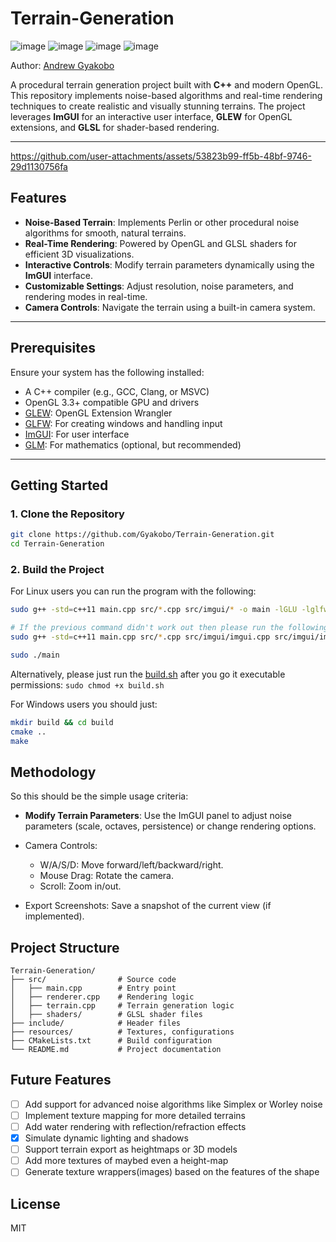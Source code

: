 # Terrain-Generation

![image](https://img.shields.io/badge/C-00599C?style=for-the-badge&logo=c&logoColor=white)
![image](https://img.shields.io/badge/C%2B%2B-00599C?style=for-the-badge&logo=c%2B%2B&logoColor=white)
![image](https://img.shields.io/badge/CMake-064F8C?style=for-the-badge&logo=cmake&logoColor=white)
![image](https://img.shields.io/badge/windows%20terminal-4D4D4D?style=for-the-badge&logo=windows%20terminal&logoColor=white)

Author: [Andrew Gyakobo](https://github.com/Gyakobo)

A procedural terrain generation project built with **C++** and modern OpenGL. This repository implements noise-based algorithms and real-time rendering techniques to create realistic and visually stunning terrains. The project leverages **ImGUI** for an interactive user interface, **GLEW** for OpenGL extensions, and **GLSL** for shader-based rendering.

---

https://github.com/user-attachments/assets/53823b99-ff5b-48bf-9746-29d1130756fa

## Features

- **Noise-Based Terrain**: Implements Perlin or other procedural noise algorithms for smooth, natural terrains.
- **Real-Time Rendering**: Powered by OpenGL and GLSL shaders for efficient 3D visualizations.
- **Interactive Controls**: Modify terrain parameters dynamically using the **ImGUI** interface.
- **Customizable Settings**: Adjust resolution, noise parameters, and rendering modes in real-time.
- **Camera Controls**: Navigate the terrain using a built-in camera system.

---

## Prerequisites

Ensure your system has the following installed:

- A C++ compiler (e.g., GCC, Clang, or MSVC)
- OpenGL 3.3+ compatible GPU and drivers
- [GLEW](http://glew.sourceforge.net/): OpenGL Extension Wrangler
- [GLFW](https://www.glfw.org/): For creating windows and handling input
- [ImGUI](https://github.com/ocornut/imgui): For user interface
- [GLM](https://github.com/g-truc/glm): For mathematics (optional, but recommended)

---

## Getting Started

### 1. Clone the Repository

```bash
git clone https://github.com/Gyakobo/Terrain-Generation.git
cd Terrain-Generation
```

### 2. Build the Project

For Linux users you can run the program with the following:

```bash 
sudo g++ -std=c++11 main.cpp src/*.cpp src/imgui/* -o main -lGLU -lglfw3 -lX11 -lXxf86vm -lXrandr -lpthread -lXi -ldl -lXinerama -lXcursor -lGL -lGLEW 

# If the previous command didn't work out then please run the following where I specifically manually added all the necessary IMGUI dependencies
sudo g++ -std=c++11 main.cpp src/*.cpp src/imgui/imgui.cpp src/imgui/imgui_impl_glfw_gl3.cpp src/imgui/imgui_demo.cpp src/imgui/imgui_draw.cpp -o main -lGLU -lglfw3 -lX11 -lXxf86vm -lXrandr -lpthread -lXi -ldl -lXinerama -lXcursor -lGL -lGLEW 

sudo ./main
```

Alternatively, please just run the [build.sh](./build.sh) after you go it executable permissions: `sudo chmod +x build.sh`

For Windows users you should just:

```bash
mkdir build && cd build
cmake ..
make
```

## Methodology

So this should be the simple usage criteria:

* **Modify Terrain Parameters**: Use the ImGUI panel to adjust noise parameters (scale, octaves, persistence) or change rendering options.

* Camera Controls:
    * W/A/S/D: Move forward/left/backward/right.
    * Mouse Drag: Rotate the camera.
    * Scroll: Zoom in/out.

* Export Screenshots: Save a snapshot of the current view (if implemented).

## Project Structure

```
Terrain-Generation/
├── src/                # Source code
│   ├── main.cpp        # Entry point
│   ├── renderer.cpp    # Rendering logic
│   ├── terrain.cpp     # Terrain generation logic
│   ├── shaders/        # GLSL shader files
├── include/            # Header files
├── resources/          # Textures, configurations
├── CMakeLists.txt      # Build configuration
└── README.md           # Project documentation
```

## Future Features

- [ ] Add support for advanced noise algorithms like Simplex or Worley noise
- [ ] Implement texture mapping for more detailed terrains
- [ ] Add water rendering with reflection/refraction effects
- [x] Simulate dynamic lighting and shadows
- [ ] Support terrain export as heightmaps or 3D models
- [ ] Add more textures of maybed even a height-map
- [ ] Generate texture wrappers(images) based on the features of the shape

## License
MIT

<!-- ># The new and improved Viron Engine! 

## Simuliating a virus shell assembly

* 95% of human, plant and animal viruses have **icosahedral** shaped shells. Even Polio, herpes, and AIDS have icosahedral shells. These shells come in a variety of sizes depending upon the virus and are generally made up of pentagons and hexagons. 
* A virus' shell should generally be big enough to contain the genomic information, which is the RNA or DNA of the virus, should be robust enough to withstand the immune system's offences and fragile enough to break down and let the genetic material sneak in the cell.

---
## Note
* An **icosahedral** is a geometric shape with 20 sides(or faces), each composed of an equilateral triangle. An icosahedron has what is referred to as 2–3–5 symmetry, which is used to describe the possible ways that an icosahedron can rotate around an axis.

![](IcosadralShapes.png)
---

* "Nearly all previous research on interfering with the infection process has focused on how to prevent a fully-formed shell from binding to a cell. Our work aims at modeling how these shells build in the hopes of eventually suggesting ways of interfering with their growth and causing deformity. If this can be achieved, the genomic information won't fit inside the shell, and the virus won't be viable."

* "We have developed a hypothesis as to how virus shells form based solely on simple local rules for how proteins interact. We model virus shells as an interconnection network of proteins (i.e. nodes) and their essential binding interactions (i.e. edges). Chemically speaking, the nodes or proteins are usually all identical: however, they can be thought to behave differently because proteins can take on different shapes. We have shown that by utilizing only local communication, each node in the network can be given enough information to uniquely form any size shell. This information consists of the type of a node and its neighbors, bond angles, bond lengths, and torsional angles."

["Local rule-based theory of virus shell assembly." Proc. Natl. Acad. Sci. USA Vol. 91, pp. 7732-7736, Aug. 1994] (http://people.csail.mit.edu/bab/virus/virus.html) -->
